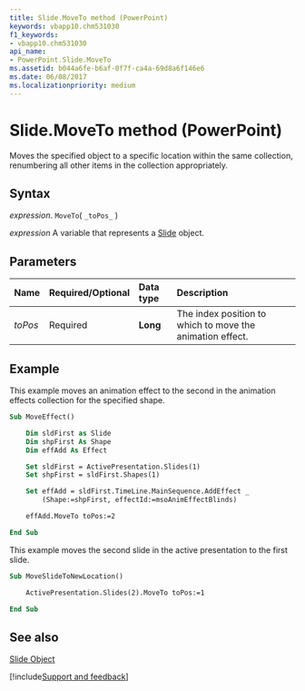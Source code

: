 ```yaml
---
title: Slide.MoveTo method (PowerPoint)
keywords: vbapp10.chm531030
f1_keywords:
- vbapp10.chm531030
api_name:
- PowerPoint.Slide.MoveTo
ms.assetid: b044a6fe-b6af-0f7f-ca4a-69d8a6f146e6
ms.date: 06/08/2017
ms.localizationpriority: medium
---
```



# Slide.MoveTo method (PowerPoint)

Moves the specified object to a specific location within the same collection, renumbering all other items in the collection appropriately.


## Syntax

_expression_. `MoveTo`( `_toPos_` )

_expression_ A variable that represents a [Slide](PowerPoint.Slide.md) object.


## Parameters



|Name|Required/Optional|Data type|Description|
|:-----|:-----|:-----|:-----|
| _toPos_|Required|**Long**|The index position to which to move the animation effect.|

## Example

This example moves an animation effect to the second in the animation effects collection for the specified shape.


```vb
Sub MoveEffect()

    Dim sldFirst as Slide
    Dim shpFirst As Shape
    Dim effAdd As Effect

    Set sldFirst = ActivePresentation.Slides(1)
    Set shpFirst = sldFirst.Shapes(1)

    Set effAdd = sldFirst.TimeLine.MainSequence.AddEffect _
        (Shape:=shpFirst, effectId:=msoAnimEffectBlinds)

    effAdd.MoveTo toPos:=2

End Sub
```

This example moves the second slide in the active presentation to the first slide.




```vb
Sub MoveSlideToNewLocation()

    ActivePresentation.Slides(2).MoveTo toPos:=1

End Sub
```


## See also


[Slide Object](PowerPoint.Slide.md)

[!include[Support and feedback](~/includes/feedback-boilerplate.md)]